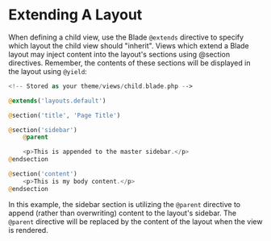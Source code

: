 # Extending A Layout

When defining a child view, use the Blade `@extends` directive to specify which layout the child view should "inherit". Views which extend a Blade layout may inject content into the layout's sections using @section directives. Remember, the contents of these sections will be displayed in the layout using `@yield`:

```php
<!-- Stored as your theme/views/child.blade.php -->

@extends('layouts.default')

@section('title', 'Page Title')

@section('sidebar')
    @parent

    <p>This is appended to the master sidebar.</p>
@endsection

@section('content')
    <p>This is my body content.</p>
@endsection
```

In this example, the sidebar section is utilizing the `@parent` directive to append (rather than overwriting) content to the layout's sidebar. The `@parent` directive will be replaced by the content of the layout when the view is rendered.
